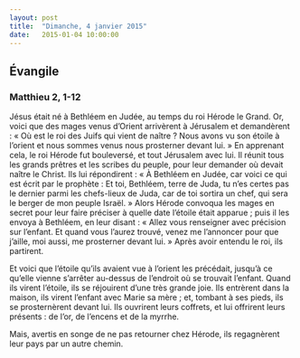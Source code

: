 ```yaml
---
layout: post
title:  "Dimanche, 4 janvier 2015"
date:   2015-01-04 10:00:00
---
```

## Évangile

### Matthieu 2, 1-12

Jésus était né à Bethléem en Judée,
au temps du roi Hérode le Grand.
Or, voici que des mages venus d’Orient
arrivèrent à Jérusalem
et demandèrent : 
« Où est le roi des Juifs qui vient de naître ?
Nous avons vu son étoile à l’orient
et nous sommes venus nous prosterner devant lui. »
En apprenant cela, le roi Hérode fut bouleversé,
et tout Jérusalem avec lui.
Il réunit tous les grands prêtres et les scribes du peuple,
pour leur demander où devait naître le Christ.
Ils lui répondirent :
« À Bethléem en Judée,
car voici ce qui est écrit par le prophète :
Et toi, Bethléem, terre de Juda,
tu n’es certes pas le dernier
parmi les chefs-lieux de Juda,
car de toi sortira un chef,
qui sera le berger de mon peuple Israël. »
Alors Hérode convoqua les mages en secret
pour leur faire préciser à quelle date l’étoile était apparue ;
puis il les envoya à Bethléem, en leur disant :
« Allez vous renseigner avec précision sur l’enfant.
Et quand vous l’aurez trouvé, venez me l’annoncer
pour que j’aille, moi aussi, me prosterner devant lui. »
Après avoir entendu le roi, ils partirent.

Et voici que l’étoile qu’ils avaient vue à l’orient
les précédait,
jusqu’à ce qu’elle vienne s’arrêter au-dessus de l’endroit
où se trouvait l’enfant.
Quand ils virent l’étoile,
ils se réjouirent d’une très grande joie.
Ils entrèrent dans la maison,
ils virent l’enfant avec Marie sa mère ;
et, tombant à ses pieds,
ils se prosternèrent devant lui.
Ils ouvrirent leurs coffrets,
et lui offrirent leurs présents :
de l’or, de l’encens et de la myrrhe.

Mais, avertis en songe de ne pas retourner chez Hérode,
ils regagnèrent leur pays par un autre chemin.

